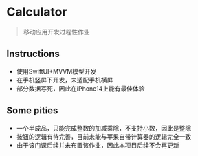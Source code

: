 # Calculator

> 移动应用开发过程性作业

## Instructions

- 使用SwiftUI+MVVM模型开发
- 在手机竖屏下开发，未适配手机横屏
- 部分数据写死，因此在iPhone14上能有最佳体验

## Some pities

- 一个半成品，只能完成整数的加减乘除，不支持小数，因此是整除
- 按钮的逻辑有待完善，目前未能与苹果自带计算器的逻辑完全一致
- 由于该门课后续并未布置该作业，因此本项目后续不会再更新

